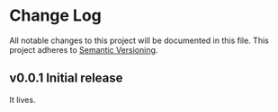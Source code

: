 # Change Log

All notable changes to this project will be documented in this file.
This project adheres to [Semantic Versioning](http://semver.org/).

## v0.0.1 Initial release

It lives.
